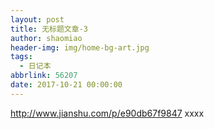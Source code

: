 ```yaml
---
layout: post
title: 无标题文章-3
author: shaomiao
header-img: img/home-bg-art.jpg
tags:
  - 日记本
abbrlink: 56207
date: 2017-10-21 00:00:00
---
```

http://www.jianshu.com/p/e90db67f9847  xxxx
